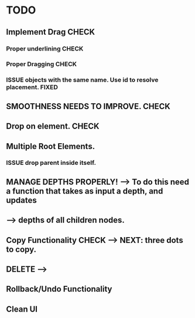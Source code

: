 # TODO


## Implement Drag CHECK

### Proper underlining CHECK
### Proper Dragging CHECK

### ISSUE objects with the same name. Use id to resolve placement. FIXED
## SMOOTHNESS NEEDS TO IMPROVE. CHECK


## Drop on element. CHECK


## Multiple Root Elements.
### ISSUE drop parent inside itself.


## MANAGE DEPTHS PROPERLY! --> To do this need a function that takes as input a depth, and updates 
##			--> depths of all children nodes.


## Copy Functionality CHECK --> NEXT: three dots to copy.

## DELETE --> 


## Rollback/Undo Functionality

## Clean UI
